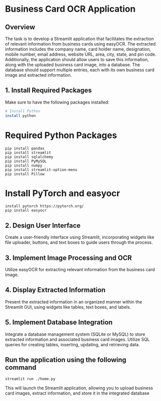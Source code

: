 # Business Card OCR Application

## **Overview**

The task is to develop a Streamlit application that facilitates the extraction of relevant information from business cards using easyOCR. The extracted information includes the company name, card holder name, designation, mobile number, email address, website URL, area, city, state, and pin code. Additionally, the application should allow users to save this information, along with the uploaded business card image, into a database. The database should support multiple entries, each with its own business card image and extracted information.

## 1. Install Required Packages

Make sure to have the following packages installed:

```bash
# Install Python
install python
```

# Required Python Packages
```
pip install pandas
pip install streamlit
pip install sqlalchemy
pip install PyMySQL
pip install numpy
pip install streamlit-option-menu
pip install Pillow
```

# Install PyTorch and easyocr
```
install pytorch https://pytorch.org/
pip install easyocr
```

## 2. Design User Interface
Create a user-friendly interface using Streamlit, incorporating widgets like file uploader, buttons, and text boxes to guide users through the process.

## 3. Implement Image Processing and OCR
Utilize easyOCR for extracting relevant information from the business card image.

## 4. Display Extracted Information
Present the extracted information in an organized manner within the Streamlit GUI, using widgets like tables, text boxes, and labels.

##  5. Implement Database Integration
Integrate a database management system (SQLite or MySQL) to store extracted information and associated business card images. Utilize SQL queries for creating tables, inserting, updating, and retrieving data.


## Run the application using the following command
```
streamlit run ./home.py
```
This will launch the Streamlit application, allowing you to upload business card images, extract information, and store it in the integrated database

